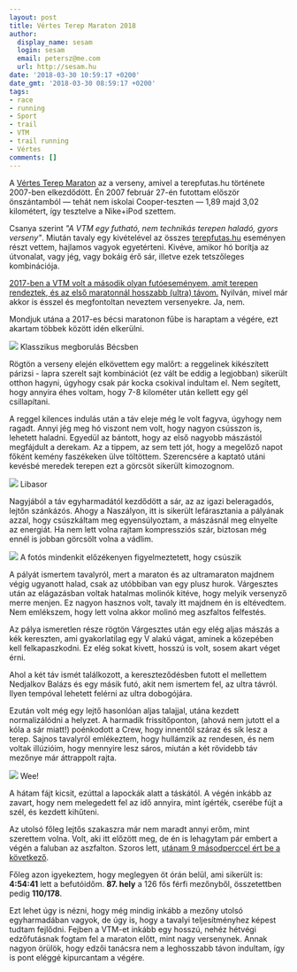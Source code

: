 ```yaml
---
layout: post
title: Vértes Terep Maraton 2018
author:
  display_name: sesam
  login: sesam
  email: petersz@me.com
  url: http://sesam.hu
date: '2018-03-30 10:59:17 +0200'
date_gmt: '2018-03-30 08:59:17 +0200'
tags:
- race
- running
- Sport
- trail
- VTM
- trail running
- Vértes
comments: []
---
```


A [Vértes Terep Maraton](http://terepfutas.hu/event/icebug-vtm/) az a verseny, amivel a terepfutas.hu története 2007-ben elkezdődött. Én 2007 február 27-én futottam először önszántamból — tehát nem iskolai Cooper-teszten — 1,89 majd 3,02 kilométert, így tesztelve a Nike+iPod szettem.

Csanya szerint _"A VTM egy futható, nem technikás terepen haladó, gyors verseny"_. Miután tavaly egy kivételével az összes [terepfutas.hu](http://terepfutas.hu) eseményen részt vettem, hajlamos vagyok egyetérteni. Kivéve, amikor hó borítja az útvonalat, vagy jég, vagy bokáig érő sár, illetve ezek tetszőleges kombinációja.

[2017-ben a VTM volt a második olyan futóeseményem, amit terepen rendeztek, és az első maratonnál hosszabb (ultra) távom.](/2017/03/28/vertes-terep-ultramaraton) Nyilván, mivel már akkor is ésszel és megfontoltan neveztem versenyekre. Ja, nem.

Mondjuk utána a 2017-es bécsi maratonon fűbe is haraptam a végére, ezt akartam többek között idén elkerülni.

![](http://sesam.hu/wp-content/uploads/2018/03/VCM-2017.png) Klasszikus megborulás Bécsben

Rögtön a verseny elején elkövettem egy malőrt: a reggelinek kikészített párizsi - lapra szerelt sajt kombinációt (ez vált be eddig a legjobban) sikerült otthon hagyni, úgyhogy csak pár kocka csokival indultam el. Nem segített, hogy annyira éhes voltam, hogy 7-8 kilométer után kellett egy gél csillapítani.

A reggel kilences indulás után a táv eleje még le volt fagyva, úgyhogy nem ragadt. Annyi jég meg hó viszont nem volt, hogy nagyon csússzon is, lehetett haladni. Egyedül az bántott, hogy az első nagyobb mászástól megfájdult a derekam. Az a tippem, az sem tett jót, hogy a megelőző napot főként kemény faszékeken ülve töltöttem. Szerencsére a kaptató utáni kevésbé meredek terepen ezt a görcsöt sikerült kimozognom.

![](http://sesam.hu/wp-content/uploads/2018/03/28954293_1713295732086513_2007043863849733713_o.jpg) Libasor

Nagyjából a táv egyharmadától kezdődött a sár, az az igazi beleragadós, lejtőn szánkázós. Ahogy a Naszályon, itt is sikerült lefárasztania a pályának azzal, hogy csúszkáltam meg egyensúlyoztam, a mászásnál meg elnyelte az energiát. Ha nem lett volna rajtam kompressziós szár, biztosan még ennél is jobban görcsölt volna a vádlim.

![](http://sesam.hu/wp-content/uploads/2018/03/29060996_1714605001955586_8606131208004205124_o.jpg) A fotós mindenkit előzékenyen figyelmeztetett, hogy csúszik

A pályát ismertem tavalyról, mert a maraton és az ultramaraton majdnem végig ugyanott halad, csak az utóbbiban van egy plusz hurok. Várgesztes után az elágazásban voltak hatalmas molinók kitéve, hogy melyik versenyző merre menjen. Ez nagyon hasznos volt, tavaly itt majdnem én is eltévedtem. Nem emlékszem, hogy lett volna akkor molinó meg aszfaltos felfestés.

Az pálya ismeretlen része rögtön Várgesztes után egy elég aljas mászás a kék kereszten, ami gyakorlatilag egy V alakú vágat, aminek a közepében kell felkapaszkodni. Ez elég sokat kivett, hosszú is volt, sosem akart véget érni.

Ahol a két táv ismét találkozott, a kereszteződésben futott el mellettem Nedjalkov Balázs és egy másik futó, akit nem ismertem fel, az ultra távról. Ilyen tempóval lehetett felérni az ultra dobogójára.

Ezután volt még egy lejtő hasonlóan aljas talajjal, utána kezdett normalizálódni a helyzet. A harmadik frissítőponton, (ahová nem jutott el a kóla a sár miatt!) poénkodott a Crew, hogy innentől száraz és sík lesz a terep. Sajnos tavalyról emlékeztem, hogy hullámzik az rendesen, és nem voltak illúzióim, hogy mennyire lesz sáros, miután a két rövidebb táv mezőnye már áttrappolt rajta.

![](http://sesam.hu/wp-content/uploads/2018/03/28954072_1713307838751969_1922413757864346939_o.jpg) Wee!

A hátam fájt kicsit, ezúttal a lapockák alatt a táskától. A végén inkább az zavart, hogy nem melegedett fel az idő annyira, mint ígérték, cserébe fújt a szél, és kezdett kihűteni.

Az utolsó főleg lejtős szakaszra már nem maradt annyi erőm, mint szerettem volna. Volt, aki itt előzött meg, de én is lehagytam pár embert a végén a faluban az aszfalton. Szoros lett, [utánam 9 másodperccel ért be a következő](http://terepfutas.hu/icebug-vertes-terep-maraton-2018-eredmenyek-es-kepek/).

Főleg azon igyekeztem, hogy meglegyen öt órán belül, ami sikerült is: **4:54:41** lett a befutóidőm. **87\. hely** a 126 fős férfi mezőnyből, összetettben pedig **110/178**.

Ezt lehet úgy is nézni, hogy még mindig inkább a mezőny utolsó egyharmadában vagyok, de úgy is, hogy a tavalyi teljesítményhez képest tudtam fejlődni. Fejben a VTM-et inkább egy hosszú, nehéz hétvégi edzőfutásnak fogtam fel a maraton előtt, mint nagy versenynek. Annak nagyon örülök, hogy edzői tanácsra nem a leghosszabb távon indultam, így is pont eléggé kipurcantam a végére.
